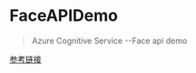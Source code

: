 # FaceAPIDemo
> Azure Cognitive Service --Face api demo

[参考链接](https://dev.cognitive.azure.cn/docs/services/563879b61984550e40cbbe8d/operations/563879b61984550f30395236)
